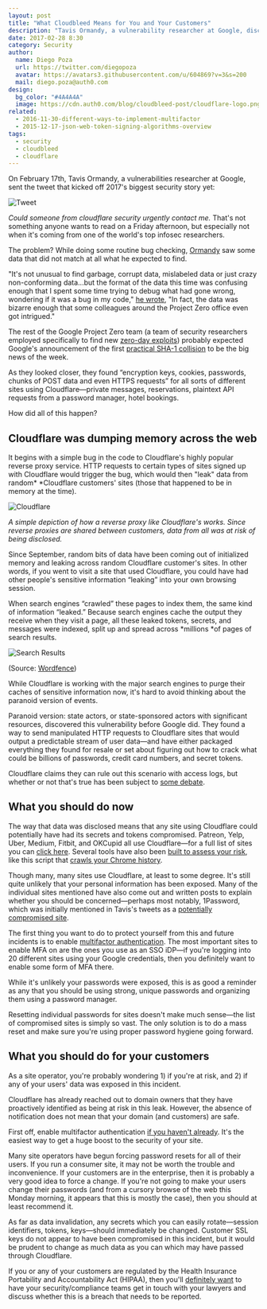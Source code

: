 ```yaml
---
layout: post
title: "What Cloudbleed Means for You and Your Customers"
description: "Tavis Ormandy, a vulnerability researcher at Google, discovered that Cloudflare was accidentally leaking sensitive data including passwords, private messages, and more. Learn how this may affect you and your customers and what to do next."
date: 2017-02-28 8:30
category: Security
author:
  name: Diego Poza
  url: https://twitter.com/diegopoza
  avatar: https://avatars3.githubusercontent.com/u/604869?v=3&s=200
  mail: diego.poza@auth0.com
design:
  bg_color: "#4A4A4A"
  image: https://cdn.auth0.com/blog/cloudbleed-post/cloudflare-logo.png
related:
  - 2016-11-30-different-ways-to-implement-multifactor
  - 2015-12-17-json-web-token-signing-algorithms-overview
tags:
  - security
  - cloudbleed
  - cloudflare
---
```


On February 17th, Tavis Ormandy, a vulnerabilities researcher at Google, sent the tweet that kicked off 2017's biggest security story yet:

![Tweet](https://cdn.auth0.com/blog/cloudbleed-post/tweet.png)

*Could someone from cloudflare security urgently contact me.* That's not something anyone wants to read on a Friday afternoon, but especially not when it's coming from one of the world's top infosec researchers.

The problem? While doing some routine bug checking, [Ormandy](https://twitter.com/taviso?lang=en) saw some data that did not match at all what he expected to find.

"It's not unusual to find garbage, corrupt data, mislabeled data or just crazy non-conforming data...but the format of the data this time was confusing enough that I spent some time trying to debug what had gone wrong, wondering if it was a bug in my code," [he wrote](https://bugs.chromium.org/p/project-zero/issues/detail?id=1139), "In fact, the data was bizarre enough that some colleagues around the Project Zero office even got intrigued." 

The rest of the Google Project Zero team (a team of security researchers employed specifically to find new [zero-day exploits](https://en.wikipedia.org/wiki/Project_Zero_(Google))) probably expected Google's announcement of the first [practical SHA-1 collision](https://auth0.com/blog/sha-1-collision-attack/) to be the big news of the week. 

As they looked closer, they found “encryption keys, cookies, passwords, chunks of POST data and even HTTPS requests” for all sorts of different sites using Cloudflare—private messages, reservations, plaintext API requests from a password manager, hotel bookings.

How did all of this happen? 

## Cloudflare was dumping memory across the web

It begins with a simple bug in the code to Cloudflare's highly popular reverse proxy service. HTTP requests to certain types of sites signed up with Cloudflare would trigger the bug, which would then "leak" data from random* *Cloudflare customers' sites (those that happened to be in memory at the time).

![Cloudflare](https://cdn.auth0.com/blog/cloudbleed-post/cloudflare.png)

*A simple depiction of how a reverse proxy like Cloudflare's works. Since reverse proxies are shared between customers, data from all was at risk of being disclosed.*

Since September, random bits of data have been coming out of initialized memory and leaking across random Cloudflare customer's sites. In other words, if you went to visit a site that used Cloudflare, you could have had other people's sensitive information “leaking” into your own browsing session.

 When search engines “crawled” these pages to index them, the same kind of information “leaked.” Because search engines cache the output they receive when they visit a page, all these leaked tokens, secrets, and messages were indexed, split up and spread across *millions *of pages of search results. 

![Search Results](https://cdn.auth0.com/blog/cloudbleed-post/SERPs.png)

(Source: [Wordfence](https://www.wordfence.com/blog/2017/02/cloudflare-data-leak/))

While Cloudflare is working with the major search engines to purge their caches of sensitive information now, it's hard to avoid thinking about the paranoid version of events. 

Paranoid version: state actors, or state-sponsored actors with significant resources, discovered this vulnerability before Google did. They found a way to send manipulated HTTP requests to Cloudflare sites that would output a predictable stream of user data—and have either packaged everything they found for resale or set about figuring out how to crack what could be billions of passwords, credit card numbers, and secret tokens.  

Cloudflare claims they can rule out this scenario with access logs, but whether or not that's true has been subject to [some debate](https://news.ycombinator.com/item?id=13721452). 

## What you should do now

The way that data was disclosed means that any site using Cloudflare could potentially have had its secrets and tokens compromised. Patreon, Yelp, Uber, Medium, Fitbit, and OKCupid all use Cloudflare—for a full list of sites you can [click here](https://github.com/pirate/sites-using-cloudflare). Several tools have also been [built to assess your risk](http://www.doesitusecloudflare.com/), like this script that [crawls your Chrome history](https://gist.github.com/kamaljoshi/2cce5f6d35cd28de8f6dbb27d586f064). 

Though many, many sites use Cloudflare, at least to some degree. It's still quite unlikely that your personal information has been exposed. Many of the individual sites mentioned have also come out and written posts to explain whether you should be concerned—perhaps most notably, 1Password, which was initially mentioned in Tavis's tweets as a [potentially compromised site](https://blog.agilebits.com/2017/02/23/three-layers-of-encryption-keeps-you-safe-when-ssltls-fails/). 

The first thing you want to do to protect yourself from this and future incidents is to enable [multifactor authentication](https://auth0.com/multifactor-authentication). The most important sites to enable MFA on are the ones you use as an SSO iDP—if you're logging into 20 different sites using your Google credentials, then you definitely want to enable some form of MFA there. 

While it's unlikely your passwords were exposed, this is as good a reminder as any that you should be using strong, unique passwords and organizing them using a password manager. 

Resetting individual passwords for sites doesn't make much sense—the list of compromised sites is simply so vast. The only solution is to do a mass reset and make sure you're using proper password hygiene going forward. 

## What you should do for your customers

As a site operator, you're probably wondering 1) if you're at risk, and 2) if any of your users' data was exposed in this incident.

Cloudflare has already reached out to domain owners that they have proactively identified as being at risk in this leak. However, the absence of notification does not mean that your domain (and customers) are safe.

First off, enable multifactor authentication [if you haven't already](https://auth0.com/multifactor-authentication). It's the easiest way to get a huge boost to the security of your site.

Many site operators have begun forcing password resets for all of their users. If you run a consumer site, it may not be worth the trouble and inconvenience. If your customers are in the enterprise, then it is probably a very good idea to force a change. If you're not going to make your users change their passwords (and from a cursory browse of the web this Monday morning, it appears that this is mostly the case), then you should at least recommend it.

As far as data invalidation, any secrets which you can easily rotate—session identifiers, tokens, keys—should immediately be changed. Customer SSL keys do not appear to have been compromised in this incident, but it would be prudent to change as much data as you can which may have passed through Cloudflare.  

If you or any of your customers are regulated by the Health Insurance Portability and Accountability Act (HIPAA), then you'll [definitely want](https://www.aptible.com/blog/aptible-was-not-affected-by-cloudbleed/) to have your security/compliance teams get in touch with your lawyers and discuss whether this is a breach that needs to be reported. 
